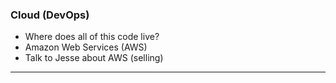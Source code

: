 ### Cloud (DevOps)

* Where does all of this code live?
* Amazon Web Services (AWS)
* Talk to Jesse about AWS (selling)

---
